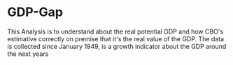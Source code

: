 # GDP-Gap
This Analysis is to understand about the real potential GDP and how CBO's estimative correctly on premise that it's the real value of the GDP. The data is collected since January 1949, is a growth indicator about the GDP around the next years
